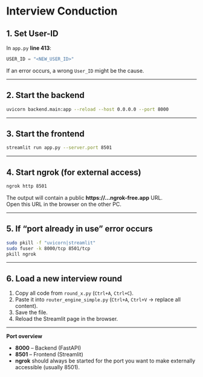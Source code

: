 # Interview Conduction

## 1. Set User-ID
In `app.py` **line 413**:
```python
USER_ID = "<NEW_USER_ID>"
```
If an error occurs, a wrong `User_ID` might be the cause.

---

## 2. Start the backend
```bash
uvicorn backend.main:app --reload --host 0.0.0.0 --port 8000
```

---

## 3. Start the frontend
```bash
streamlit run app.py --server.port 8501
```

---

## 4. Start ngrok (for external access)
```bash
ngrok http 8501
```
The output will contain a public **https://...ngrok-free.app** URL.  
Open this URL in the browser on the other PC.

---

## 5. If “port already in use” error occurs
```bash
sudo pkill -f "uvicorn|streamlit"
sudo fuser -k 8000/tcp 8501/tcp
pkill ngrok
```

---

## 6. Load a new interview round
1. Copy all code from `round_x.py` (`Ctrl+A`, `Ctrl+C`).
2. Paste it into `router_engine_simple.py` (`Ctrl+A`, `Ctrl+V` → replace all content).
3. Save the file.
4. Reload the Streamlit page in the browser.

---

**Port overview**
- **8000** – Backend (FastAPI)
- **8501** – Frontend (Streamlit)
- **ngrok** should always be started for the port you want to make externally accessible (usually 8501).
